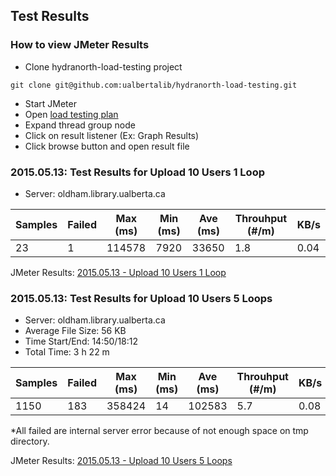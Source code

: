 ## Test Results

### How to view JMeter Results
  * Clone hydranorth-load-testing project
  ```
  git clone git@github.com:ualbertalib/hydranorth-load-testing.git
  ```
  * Start JMeter
  * Open [load testing plan](https://github.com/ualbertalib/hydranorth-load-testing/blob/master/apache-jmeter/plan/hn-test-plan.jmx)
  * Expand thread group node
  * Click on result listener (Ex: Graph Results)
  * Click browse button and open result file

### 2015.05.13: Test Results for Upload 10 Users 1 Loop
* Server: oldham.library.ualberta.ca

Samples | Failed  | Max (ms) | Min (ms) | Ave (ms) | Throuhput (#/m) | KB/s
------------------- | -------- | ------------ | ----------- | ------------ | --------------------- | --------
23 | 1 | 114578 | 7920 | 33650 | 1.8 | 0.04

JMeter Results: [2015.05.13 - Upload 10 Users 1 Loop](https://github.com/ualbertalib/hydranorth-load-testing/tree/master/apache-jmeter/test-results/2015.05.13%20-%20Upload%2010%20Users%201%20Loop)

### 2015.05.13: Test Results for Upload 10 Users 5 Loops
* Server: oldham.library.ualberta.ca
* Average File Size: 56 KB
* Time Start/End: 14:50/18:12
* Total Time: 3 h 22 m

Samples | Failed  | Max (ms) | Min (ms) | Ave (ms) | Throuhput (#/m) | KB/s
------------------- | -------- | ------------ | ----------- | ------------ | --------------------- | --------
1150| 183 | 358424 | 14 | 102583 | 5.7 | 0.08

*All failed are internal server error because of not enough space on tmp directory.

JMeter Results: [2015.05.13 - Upload 10 Users 5 Loops](https://github.com/ualbertalib/hydranorth-load-testing/tree/master/apache-jmeter/test-results/2015.05.13%20-%20Upload%2010%20Users%201%20Loop)
